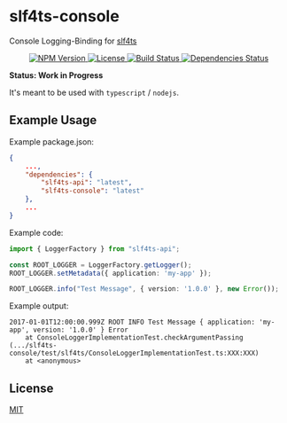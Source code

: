 # slf4ts-console

Console Logging-Binding for [slf4ts](https://www.npmjs.org/package/slf4ts-api)

<p align="center">
    <a href="https://www.npmjs.org/package/slf4ts-console">
        <img src="https://img.shields.io/npm/v/slf4ts-console.svg" alt="NPM Version">
    </a>
    <a href="https://www.npmjs.org/package/slf4ts-console">
        <img src="https://img.shields.io/npm/l/slf4ts-console.svg" alt="License">
    </a>
    <a href="https://travis-ci.org/rstiller/slf4ts-console">
        <img src="http://img.shields.io/travis/rstiller/slf4ts-console/master.svg" alt="Build Status">
    </a>
    <a href="https://david-dm.org/rstiller/slf4ts-console">
        <img src="https://img.shields.io/david/rstiller/slf4ts-console.svg" alt="Dependencies Status">
    </a>
</p>

**Status: Work in Progress**

It's meant to be used with `typescript` / `nodejs`.

## Example Usage

Example package.json:

```json
{
    ...,
    "dependencies": {
        "slf4ts-api": "latest",
        "slf4ts-console": "latest"
    },
    ...
}
```

Example code:

```typescript
import { LoggerFactory } from "slf4ts-api";

const ROOT_LOGGER = LoggerFactory.getLogger();
ROOT_LOGGER.setMetadata({ application: 'my-app' });

ROOT_LOGGER.info("Test Message", { version: '1.0.0' }, new Error());
```

Example output:

```text
2017-01-01T12:00:00.999Z ROOT INFO Test Message { application: 'my-app', version: '1.0.0' } Error
    at ConsoleLoggerImplementationTest.checkArgumentPassing (.../slf4ts-console/test/slf4ts/ConsoleLoggerImplementationTest.ts:XXX:XXX)
    at <anonymous>
```

## License

[MIT](https://www.opensource.org/licenses/mit-license.php)
